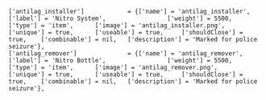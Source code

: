 	['antilag_installer'] 			 = {['name'] = 'antilag_installer', 				['label'] = 'Nitro System', 				['weight'] = 5500, 		['type'] = 'item', 		['image'] = 'antilag_installer.png', 		['unique'] = true, 		['useable'] = true, 	['shouldClose'] = true,	   ['combinable'] = nil,   ['description'] = 'Marked for police seizure'},
	['antilag_remover'] 			 = {['name'] = 'antilag_remover', 				['label'] = 'Nitro Bottle', 				['weight'] = 5500, 		['type'] = 'item', 		['image'] = 'antilag_remover.png', 		['unique'] = true, 		['useable'] = true, 	['shouldClose'] = true,	   ['combinable'] = nil,   ['description'] = 'Marked for police seizure'},